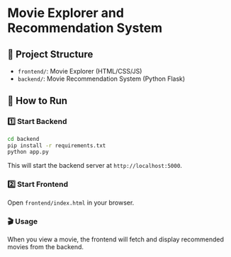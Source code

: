
# Movie Explorer and Recommendation System

## 📂 Project Structure
- `frontend/`: Movie Explorer (HTML/CSS/JS)
- `backend/`: Movie Recommendation System (Python Flask)

## 🚀 How to Run

### 1️⃣ Start Backend
```bash
cd backend
pip install -r requirements.txt
python app.py
```

This will start the backend server at `http://localhost:5000`.

### 2️⃣ Start Frontend
Open `frontend/index.html` in your browser.

### 🎬 Usage
When you view a movie, the frontend will fetch and display recommended movies from the backend.
